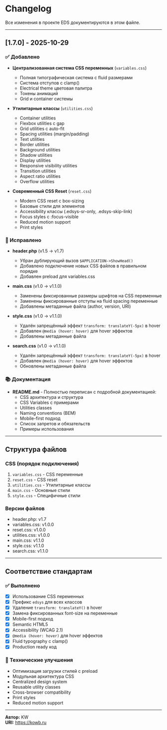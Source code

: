 # Changelog
Все изменения в проекте EDS документируются в этом файле.

---

## [1.7.0] - 2025-10-29

### ✅ Добавлено
- **Централизованная система CSS переменных** (`variables.css`)
  - Полная типографическая система с fluid размерами
  - Система отступов с clamp()
  - Electrical theme цветовая палитра
  - Токены анимаций
  - Grid и container системы

- **Утилитарные классы** (`utilities.css`)
  - Container utilities
  - Flexbox utilities с gap
  - Grid utilities с auto-fit
  - Spacing utilities (margin/padding)
  - Text utilities
  - Border utilities
  - Background utilities
  - Shadow utilities
  - Display utilities
  - Responsive visibility utilities
  - Transition utilities
  - Aspect ratio utilities
  - Overflow utilities

- **Современный CSS Reset** (`reset.css`)
  - Modern CSS reset с box-sizing
  - Базовые стили для элементов
  - Accessibility классы (.edsys-sr-only, .edsys-skip-link)
  - Focus styles с :focus-visible
  - Reduced motion support
  - Print styles

### 🔧 Исправлено
- **header.php** (v1.5 → v1.7)
  - Убран дублирующий вызов `$APPLICATION->ShowHead()`
  - Добавлено подключение новых CSS файлов в правильном порядке
  - Добавлен preload для variables.css

- **main.css** (v1.0 → v1.1.0)
  - Заменены фиксированные размеры шрифтов на CSS переменные
  - Заменены фиксированные отступы на fluid spacing переменные
  - Добавлены метаданные файла (author, version, URI)

- **style.css** (v1.0 → v1.1.0)
  - Удалён запрещённый эффект `transform: translateY(-5px)` в hover
  - Добавлен `@media (hover: hover)` для hover эффектов
  - Добавлены метаданные файла

- **search.css** (v1.0 → v1.1.0)
  - Удалён запрещённый эффект `transform: translateY(-5px)` в hover
  - Добавлен `@media (hover: hover)` для hover эффектов
  - Обновлены метаданные файла

### 📚 Документация
- **README.md** - Полностью переписан с подробной документацией:
  - CSS архитектура и структура
  - CSS Variables с примерами
  - Utilities classes
  - Naming conventions (BEM)
  - Mobile-first подход
  - Список запретов и обязательств
  - Примеры использования

---

## Структура файлов

### CSS (порядок подключения)
1. `variables.css` - CSS переменные
2. `reset.css` - CSS reset
3. `utilities.css` - Утилитарные классы
4. `main.css` - Основные стили
5. `style.css` - Специфичные стили

### Версии файлов
- header.php: v1.7
- variables.css: v1.0.0
- reset.css: v1.0.0
- utilities.css: v1.0.0
- main.css: v1.1.0
- style.css: v1.1.0
- search.css: v1.1.0

---

## Соответствие стандартам

### ✅ Выполнено
- [x] Использование CSS переменных
- [x] Префикс `edsys` для всех классов
- [x] Удаление `transform: translateY()` в hover
- [x] Замена фиксированных font-size на переменные
- [x] Mobile-first подход
- [x] Semantic HTML5
- [x] Accessibility (WCAG 2.1)
- [x] `@media (hover: hover)` для hover эффектов
- [x] Fluid typography с clamp()
- [x] Production ready код

### 🎯 Технические улучшения
- Оптимизация загрузки стилей с preload
- Модульная архитектура CSS
- Centralized design system
- Reusable utility classes
- Cross-browser compatibility
- Print styles
- Reduced motion support

---

**Автор:** KW  
**URI:** https://kowb.ru

